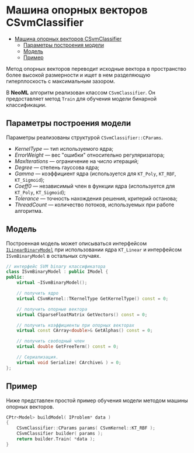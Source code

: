 # Машина опорных векторов CSvmClassifier

- [Машина опорных векторов CSvmClassifier](#машина-опорных-векторов-csvmclassifier)
	- [Параметры построения модели](#параметры-построения-модели)
	- [Модель](#модель)
	- [Пример](#пример)

Метод опорных векторов переводит исходные вектора в пространство более высокой размерности и ищет в нем разделяющую гиперплоскость с максимальным зазором.

В **NeoML** алгоритм реализован классом `CSvmClassifier`. Он предоставляет метод `Train` для обучения модели бинарной классификации.

## Параметры построения модели

Параметры реализованы структурой `CSvmClassifier::CParams`.

- *KernelType* — тип используемого ядра;
- *ErrorWeight* — вес "ошибки" относительно регуляризатора;
- *MaxIterations* — ограничение на число итераций;
- *Degree* — степень гауссова ядра;
- *Gamma* — коэффициент ядра (используется для `KT_Poly`, `KT_RBF`, `KT_Sigmoid`);
- *Coeff0* — независимый член в функции ядра (используется для `KT_Poly`, `KT_Sigmoid`);
- *Tolerance* — точность нахождения решения, критерий останова;
- *ThreadCount* — количество потоков, используемых при работе алгоритма.

## Модель

Построенная модель может описываться интерфейсом [`ILinearBinaryModel`](Linear.md#для-классификации) при использовании ядра `KT_Linear` и интерфейсом `ISvmBinaryModel` в остальных случаях.

```c++
// интерфейс SVM binary классификатора
class ISvmBinaryModel : public IModel {
public:
	virtual ~ISvmBinaryModel();

	// получить ядро
	virtual CSvmKernel::TKernelType GetKernelType() const = 0;

	// получить опорные вектора
	virtual CSparseFloatMatrix GetVectors() const = 0;

	// получить коэффициенты при опорных векторах
	virtual const CArray<double>& GetAlphas() const = 0;

	// получить свободный член
	virtual double GetFreeTerm() const = 0;

	// Сериализация.
	virtual void Serialize( CArchive& ) = 0;
};
```

## Пример

Ниже представлен простой пример обучения модели методом машины опорных векторов.

```c++
CPtr<Model> buildModel( IProblem* data )
{
	CSvmClassifier::CParams params( CSvmKernel::KT_RBF );
	CSvmClassifier builder( params );
	return builder.Train( *data );
}
```